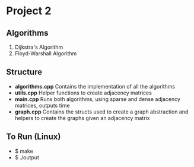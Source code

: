 # Project 2

## Algorithms
1. Dijkstra's Algorithm
2. Floyd-Warshall Algorithm

## Structure
- **algorithms.cpp** Contains the implementation of all the algorithms
- **utils.cpp** Helper functions to create adjacency matrices
- **main.cpp** Runs both algorithms, using sparse and dense adjacency matrices, outputs time
- **graph.cpp** Contains the structs used to create a graph abstraction and helpers to create the graphs given an adjacency matrix

## To Run (Linux)
- $ make
- $ ./output